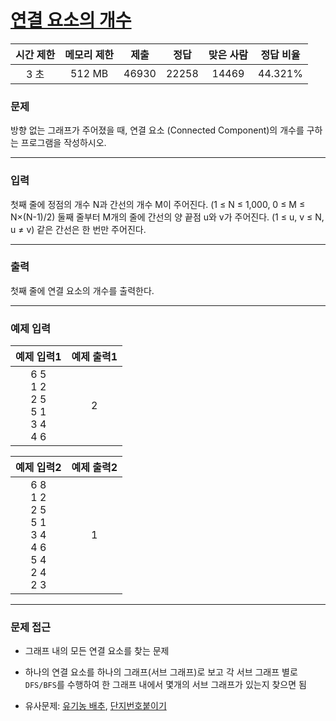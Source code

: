 # [연결 요소의 개수](https://www.acmicpc.net/problem/11724)

<div align = center>

| 시간 제한 | 메모리 제한 | 제출  | 정답  | 맞은 사람 | 정답 비율 |
| :-------: | :---------: | :---: | :---: | :-------: | :-------: |
|   3 초    |   512 MB    | 46930 | 22258 |   14469   |  44.321%  |

</div>

### 문제

방향 없는 그래프가 주어졌을 때, 연결 요소 (Connected Component)의 개수를 구하는 프로그램을 작성하시오.

---

### 입력

첫째 줄에 정점의 개수 N과 간선의 개수 M이 주어진다. (1 ≤ N ≤ 1,000, 0 ≤ M ≤ N×(N-1)/2) 둘째 줄부터 M개의 줄에 간선의 양 끝점 u와 v가 주어진다. (1 ≤ u, v ≤ N, u ≠ v) 같은 간선은 한 번만 주어진다.

---

### 출력

첫째 줄에 연결 요소의 개수를 출력한다.

---

### 예제 입력

|                 예제 입력1                  | 예제 출력1 |
| :-----------------------------------------: | :--------: |
| 6 5<br/>1 2<br/>2 5<br/>5 1<br/>3 4<br/>4 6 |     2      |

|                             예제 입력2                              | 예제 출력2 |
| :-----------------------------------------------------------------: | :--------: |
| 6 8<br/>1 2<br/>2 5<br/>5 1<br/>3 4<br/>4 6<br/>5 4<br/>2 4<br/>2 3 |     1      |

---

### 문제 접근

  - 그래프 내의 모든 연결 요소를 찾는 문제

  - 하나의 연결 요소를 하나의 그래프(서브 그래프)로 보고 각 서브 그래프 별로 `DFS/BFS`를 수행하여 한 그래프 내에서 몇개의 서브 그래프가 있는지 찾으면 됨

  - 유사문제: [유기농 배추](https://www.acmicpc.net/problem/1012), [단지번호붙이기](https://www.acmicpc.net/problem/2667)